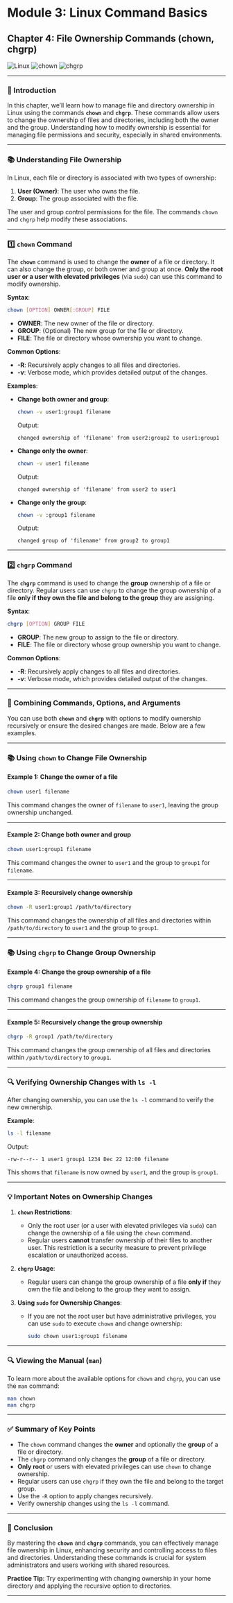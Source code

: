 # **Module 3: Linux Command Basics**

## **Chapter 4: File Ownership Commands (chown, chgrp)**

![Linux](https://img.shields.io/badge/Linux-Fundamentals-green) ![chown](https://img.shields.io/badge/Command-chown-orange) ![chgrp](https://img.shields.io/badge/Command-chgrp-orange)

---

### **🔑 Introduction**
In this chapter, we’ll learn how to manage file and directory ownership in Linux using the commands **`chown`** and **`chgrp`**. These commands allow users to change the ownership of files and directories, including both the owner and the group. Understanding how to modify ownership is essential for managing file permissions and security, especially in shared environments.

---

### **📚 Understanding File Ownership**

In Linux, each file or directory is associated with two types of ownership:
1. **User (Owner)**: The user who owns the file.
2. **Group**: The group associated with the file.

The user and group control permissions for the file. The commands `chown` and `chgrp` help modify these associations.

---

### **1️⃣ `chown` Command**

The **`chown`** command is used to change the **owner** of a file or directory. It can also change the group, or both owner and group at once. **Only the root user or a user with elevated privileges** (via `sudo`) can use this command to modify ownership.

**Syntax**:  
```bash
chown [OPTION] OWNER[:GROUP] FILE
```

- **OWNER**: The new owner of the file or directory.
- **GROUP**: (Optional) The new group for the file or directory.
- **FILE**: The file or directory whose ownership you want to change.

**Common Options**:
- **-R**: Recursively apply changes to all files and directories.
- **-v**: Verbose mode, which provides detailed output of the changes.

**Examples**:  

- **Change both owner and group**:  
  ```bash
  chown -v user1:group1 filename
  ```
  Output:
  ```
  changed ownership of 'filename' from user2:group2 to user1:group1
  ```

- **Change only the owner**:  
  ```bash
  chown -v user1 filename
  ```
  Output:
  ```
  changed ownership of 'filename' from user2 to user1
  ```

- **Change only the group**:  
  ```bash
  chown -v :group1 filename
  ```
  Output:
  ```
  changed group of 'filename' from group2 to group1
  ```

---

### **2️⃣ `chgrp` Command**

The **`chgrp`** command is used to change the **group** ownership of a file or directory. Regular users can use `chgrp` to change the group ownership of a file **only if they own the file and belong to the group** they are assigning.

**Syntax**:  
```bash
chgrp [OPTION] GROUP FILE
```

- **GROUP**: The new group to assign to the file or directory.
- **FILE**: The file or directory whose group ownership you want to change.

**Common Options**:
- **-R**: Recursively apply changes to all files and directories.
- **-v**: Verbose mode, which provides detailed output of the changes.

---

### **🔄 Combining Commands, Options, and Arguments**

You can use both **`chown`** and **`chgrp`** with options to modify ownership recursively or ensure the desired changes are made. Below are a few examples.

---

### **📚 Using `chown` to Change File Ownership**

#### **Example 1: Change the owner of a file**  
```bash
chown user1 filename
```
This command changes the owner of `filename` to `user1`, leaving the group ownership unchanged.

---

#### **Example 2: Change both owner and group**  
```bash
chown user1:group1 filename
```
This command changes the owner to `user1` and the group to `group1` for `filename`.

---

#### **Example 3: Recursively change ownership**  
```bash
chown -R user1:group1 /path/to/directory
```
This command changes the ownership of all files and directories within `/path/to/directory` to `user1` and the group to `group1`.

---

### **📚 Using `chgrp` to Change Group Ownership**

#### **Example 4: Change the group ownership of a file**  
```bash
chgrp group1 filename
```
This command changes the group ownership of `filename` to `group1`.

---

#### **Example 5: Recursively change the group ownership**  
```bash
chgrp -R group1 /path/to/directory
```
This command changes the group ownership of all files and directories within `/path/to/directory` to `group1`.

---

### **🔍 Verifying Ownership Changes with `ls -l`**

After changing ownership, you can use the `ls -l` command to verify the new ownership.

**Example**:  
```bash
ls -l filename
```

Output:
```
-rw-r--r-- 1 user1 group1 1234 Dec 22 12:00 filename
```
This shows that `filename` is now owned by `user1`, and the group is `group1`.

---

### **💡 Important Notes on Ownership Changes**

1. **`chown` Restrictions**:
   - Only the root user (or a user with elevated privileges via `sudo`) can change the ownership of a file using the `chown` command.
   - Regular users **cannot** transfer ownership of their files to another user. This restriction is a security measure to prevent privilege escalation or unauthorized access.

2. **`chgrp` Usage**:
   - Regular users can change the group ownership of a file **only if** they own the file and belong to the group they want to assign.

3. **Using `sudo` for Ownership Changes**:
   - If you are not the root user but have administrative privileges, you can use `sudo` to execute `chown` and change ownership:
     ```bash
     sudo chown user1:group1 filename
     ```

---

### **🔍 Viewing the Manual (`man`)**

To learn more about the available options for `chown` and `chgrp`, you can use the `man` command:

```bash
man chown
man chgrp
```

---

### **✅ Summary of Key Points**

- The `chown` command changes the **owner** and optionally the **group** of a file or directory.
- The `chgrp` command only changes the **group** of a file or directory.
- **Only root** or users with elevated privileges can use `chown` to change ownership.
- Regular users can use `chgrp` if they own the file and belong to the target group.
- Use the `-R` option to apply changes recursively.
- Verify ownership changes using the `ls -l` command.

---

### **🐛 Conclusion**

By mastering the **`chown`** and **`chgrp`** commands, you can effectively manage file ownership in Linux, enhancing security and controlling access to files and directories. Understanding these commands is crucial for system administrators and users working with shared resources.

**Practice Tip**: Try experimenting with changing ownership in your home directory and applying the recursive option to directories.

---
